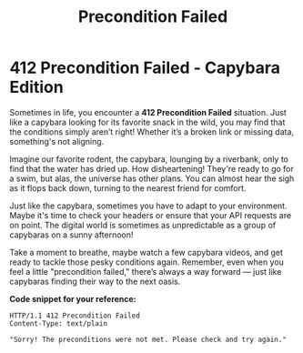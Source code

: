﻿---
category: 4xx
code: 412
cover: https://firebasestorage.googleapis.com/v0/b/capy-http.appspot.com/o/Capy-412-750x600.avif?alt=media
thumbnail: https://firebasestorage.googleapis.com/v0/b/capy-http.appspot.com/o/Capy-412-250x200.avif?alt=media
coverAlt: Precondition Failed
description: Precondition Failed
tags:
- 4xx
title: Precondition Failed
---


# 412 Precondition Failed - Capybara Edition

Sometimes in life, you encounter a **412 Precondition Failed** situation. Just like a capybara looking for its favorite snack in the wild, you may find that the conditions simply aren’t right! Whether it’s a broken link or missing data, something's not aligning. 

Imagine our favorite rodent, the capybara, lounging by a riverbank, only to find that the water has dried up. How disheartening! They're ready to go for a swim, but alas, the universe has other plans. You can almost hear the sigh as it flops back down, turning to the nearest friend for comfort. 

Just like the capybara, sometimes you have to adapt to your environment. Maybe it's time to check your headers or ensure that your API requests are on point. The digital world is sometimes as unpredictable as a group of capybaras on a sunny afternoon!

Take a moment to breathe, maybe watch a few capybara videos, and get ready to tackle those pesky conditions again. Remember, even when you feel a little "precondition failed," there’s always a way forward — just like capybaras finding their way to the next oasis.

**Code snippet for your reference:**

```http
HTTP/1.1 412 Precondition Failed
Content-Type: text/plain

"Sorry! The preconditions were not met. Please check and try again."
```